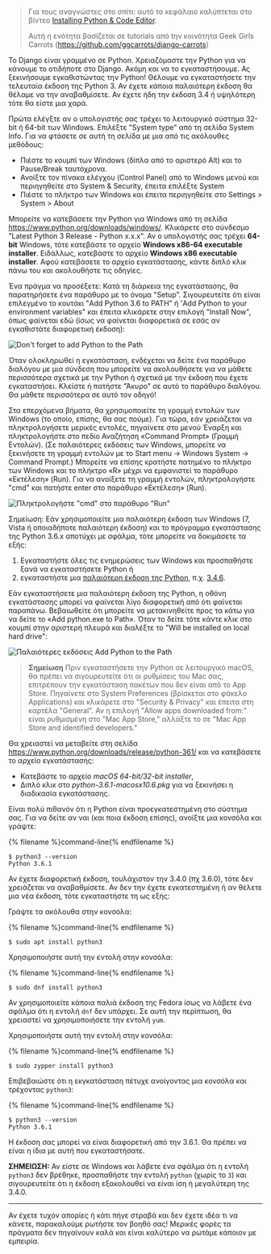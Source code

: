 > Για τους αναγνώστες στο σπίτι: αυτό το κεφάλαιο καλύπτεται στο βίντεο [Installing Python & Code Editor](https://www.youtube.com/watch?v=pVTaqzKZCdA).
> 
> Αυτή η ενότητα βασίζεται σε tutorials από tην κοινότητα Geek Girls Carrots (https://github.com/ggcarrots/django-carrots)

Το Django είναι γραμμένο σε Python. Χρειαζόμαστε την Python για να κάνουμε το οτιδήποτε στο Django. Ακόμη και να το εγκαταστήσουμε. Ας ξεκινήσουμε εγκαθιστώντας την Python! Θέλουμε να εγκαταστήσετε την τελευταία έκδοση της Python 3. Αν έχετε κάποια παλαιότερη έκδοση θα θέλαμε να την αναβαθμίσετε. Αν έχετε ήδη την έκδοση 3.4 ή υψηλότερη τότε θα είστε μια χαρά.

<!--sec data-title="Install Python: Windows" data-id="python_windows" data-collapse=true ces-->

Πρώτα ελέγξτε αν ο υπολογιστής σας τρέχει το λειτουργικό σύστημα 32-bit ή 64-bit των Windows. Επιλέξτε "System type" από τη σελίδα System Info. Για να φτάσετε σε αυτή τη σελίδα με μια από τις ακόλουθες μεθόδους:

* Πιέστε το κουμπί των Windows (δίπλα από το αριστερό Alt) και το Pause/Break ταυτόχρονα.
* Ανοίξτε τον πίνακα ελέγχου (Control Panel) από το Windows μενού και περιηγηθείτε στο System & Security, έπειτα επιλέξτε System
* Πιέστε το πλήκτρο των Windows και έπειτα περιηγηθείτε στο Settings > System > About

Μπορείτε να κατεβάσετε την Python για Windows από τη σελίδα https://www.python.org/downloads/windows/. Κλικάρετε στο σύνδεσμο "Latest Python 3 Release - Python x.x.x". Αν ο υπολογιστής σας τρέχει **64-bit** Windows, τότε κατεβάστε το αρχείο **Windows x86-64 executable installer**. Ειδάλλως, κατεβάστε το αρχείο **Windows x86 executable installer**. Αφού κατεβάσετε το αρχείο εγκατάστασης, κάντε διπλό κλικ πάνω του και ακολουθήστε τις οδηγίες.

Ένα πράγμα να προσέξετε: Κατά τη διάρκεια της εγκατάστασης, θα παρατηρήσετε ένα παράθυρο με το όνομα "Setup". Σιγουρευτείτε ότι είναι επιλεγμένο το κουτάκι "Add Python 3.6 to PATH" ή 'Add Python to your environment variables" και έπειτα κλικάρετε στην επιλογή "Install Now", όπως φαίνεται εδώ (ίσως να φαίνεται διαφορετικά σε εσάς αν εγκαθιστάτε διαφορετική έκδοση):

![Don't forget to add Python to the Path](../python_installation/images/python-installation-options.png)

Όταν ολοκληρωθεί η εγκατάσταση, ενδέχεται να δείτε ένα παράθυρο διαλόγου με μια σύνδεση που μπορείτε να ακολουθήσετε για να μάθετε περισσότερα σχετικά με την Python ή σχετικά με την έκδοση που έχετε εγκαταστήσει. Κλείστε ή πατήστε "Άκυρο" σε αυτό το παράθυρο διαλόγου. Θα μάθετε περισσότερα σε αυτό τον οδηγό!

Στα επερχόμενα βήματα, θα χρησιμοποιείτε τη γραμμή εντολών των Windows (το οποίο, επίσης, θα σας πούμε). Για τώρα, εάν χρειάζεται να πληκτρολογήσετε μερικές εντολές, πηγαίνετε στο μενού Έναρξη και πληκτρολογήστε στο πεδίο Αναζήτηση «Command Prompt» (Γραμμή Εντολών). (Σε παλαιότερες εκδόσεις των Windows, μπορείτε να ξεκινήσετε τη γραμμή εντολών με το Start menu → Windows System → Command Prompt.) Μπορείτε να επίσης κρατήστε πατημένο το πλήκτρο των Windows και το πλήκτρο «R» μέχρι να εμφανιστεί το παράθυρο «Εκτέλεση» (Run). Για να ανοίξετε τη γραμμή εντολών, πληκτρολογήστε "cmd" και πατήστε enter στο παράθυρο «Εκτέλεση» (Run).

![Πληκτρολογήστε "cmd" στο παράθυρο "Run"](../python_installation/images/windows-plus-r.png)

Σημείωση: Εάν χρησιμοποιείτε μια παλαιότερη έκδοση των Windows (7, Vista ή οποιαδήποτε παλαιότερη έκδοση) και το πρόγραμμα εγκατάστασης της Python 3.6.x αποτύχει με σφάλμα, τότε μπορείτε να δοκιμάσετε τα εξής:

1. Εγκαταστήστε όλες τις ενημερώσεις των Windows και προσπαθήστε ξανά να εγκαταστήσετε Python ή
2. εγκαταστήστε μια [παλαιότερη έκδοση της Python](https://www.python.org/downloads/windows/), π.χ. [3.4.6](https://www.python.org/downloads/release/python-346/).

Εάν εγκαταστήσετε μια παλαιότερη έκδοση της Python, η οθόνη εγκατάστασης μπορεί να φαίνεται λίγο διαφορετική από ότι φαίνεται παραπάνω. Βεβαιωθείτε ότι μπορείτε να μετακινηθείτε προς τα κάτω για να δείτε το «Add python.exe to Path». Όταν το δείτε τότε κάντε κλικ στο κουμπί στην αριστερή πλευρά και διαλέξτε το "Will be installed on local hard drive":

![Παλαιότερες εκδόσεις Add Python to the Path](../python_installation/images/add_python_to_windows_path.png)

<!--endsec-->

<!--sec data-title="Install Python: macOS" data-id="python_OSX"
data-collapse=true ces-->

> **Σημείωση** Πριν εγκαταστήσετε την Python σε λειτουργικό macOS, θα πρέπει να σιγουρευτείτε ότι οι ρυθμίσεις του Mac σας, επιτρέπουν την εγκατάσταση πακέτων που δεν είναι από το App Store. Πηγαίνετε στο System Preferences (βρίσκεται στο φάκελο Applications) και κλικάρετε στο "Security & Privacy" και έπειτα στη καρτέλα "General". Αν η επιλογή "Allow apps downloaded from:" είναι ρυθμισμένη στο "Mac App Store," αλλάξτε το σε "Mac App Store and identified developers."

Θα χρειαστεί να μεταβείτε στη σελίδα https://www.python.org/downloads/release/python-361/ και να κατεβάσετε το αρχείο εγκατάστασης:

* Κατεβάστε το αρχείο *macOS 64-bit/32-bit installer*,
* Διπλό κλικ στο *python-3.6.1-macosx10.6.pkg* για να ξεκινήσει η διαδικασία εγκατάστασης.

<!--endsec-->

<!--sec data-title="Install Python: Linux" data-id="python_linux"
data-collapse=true ces-->

Είναι πολύ πιθανόν ότι η Python είναι προεγκατεστημένη στο σύστημα σας. Για να δείτε αν ναι (και ποια έκδοση επίσης), ανοίξτε μια κονσόλα και γράψτε:

{% filename %}command-line{% endfilename %}

    $ python3 --version
    Python 3.6.1
    

Αν έχετε διαφορετική έκδοση, τουλάχιστον την 3.4.0 (πχ 3.6.0), τότε δεν χρειάζεται να αναβαθμίσετε. Αν δεν την έχετε εγκατεστημένη ή αν θέλετε μια νέα έκδοση, τότε εγκαταστήστε τη ως εξής:

<!--endsec-->

<!--sec data-title="Install Python: Debian or Ubuntu" data-id="python_debian" data-collapse=true ces-->

Γράψτε τα ακόλουθα στην κονσόλα:

{% filename %}command-line{% endfilename %}

    $ sudo apt install python3
    

<!--endsec-->

<!--sec data-title="Install Python: Fedora" data-id="python_fedora"
data-collapse=true ces-->

Χρησιμοποιήστε αυτή την εντολή στην κονσόλα:

{% filename %}command-line{% endfilename %}

    $ sudo dnf install python3
    

Αν χρησιμοποιείτε κάποια παλιά έκδοση της Fedora ίσως να λάβετε ένα σφάλμα ότι η εντολή `dnf` δεν υπάρχει. Σε αυτή την περίπτωση, θα χρειαστεί να χρησιμοποιήσετε την εντολή `yum`.

<!--endsec-->

<!--sec data-title="Install Python: openSUSE" data-id="python_openSUSE"
data-collapse=true ces-->

Χρησιμοποιήστε αυτή την εντολή στην κονσόλα:

{% filename %}command-line{% endfilename %}

    $ sudo zypper install python3
    

<!--endsec-->

Επιβεβαιώστε ότι η εκγκατάσταση πέτυχε ανοίγοντας μια κονσόλα και τρέχοντας `python3`:

{% filename %}command-line{% endfilename %}

    $ python3 --version
    Python 3.6.1
    

Η έκδοση σας μπορεί να είναι διαφορετική από την 3.6.1. Θα πρέπει να είναι η ίδια με αυτή που εγκαταστήσατε.

**ΣΗΜΕΙΩΣΗ:** Αν είστε σε Windows και λάβετε ένα σφάλμα ότι η εντολή `python3` δεν βρέθηκε, προσπαθήστε την εντολή `python` (χωρίς το `3`) και σιγουρευτείτε ότι η έκδοση εξακολουθεί να είναι ίση ή μεγαλύτερη της 3.4.0.

* * *

Αν έχετε τυχόν απορίες ή κάτι πήγε στραβά και δεν έχετε ιδέα τι να κάνετε, παρακαλούμε ρωτήστε τον βοηθό σας! Μερικές φορές τα πράγματα δεν πηγαίνουν καλά και είναι καλύτερο να ρωτάμε κάποιον με εμπειρία.